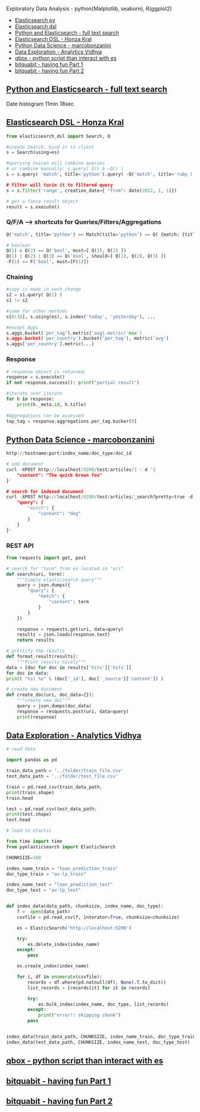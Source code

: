 Exploratory Data Analysis - python(Matplotlib, seaborn), R(ggplot2)
 * [Elasticsearch py](./so_elasticsearch_py.md)
 * [Elasticsearch dsl](./so_elasticsearch_dsl.py)
 * [Python and Elasticsearch - full text search](#python-and-elasticsearch-full-text-search)
 * [Elasticsearch DSL - Honza Kral](#elasticsearch-dsl-honza-kral)
 * [Python Data Science - marcobonzanini](#python-data-science-marcobonzanini)
 * [Data Exploration - Analytics Vidhya](#data-exploration-analytics-vidhya)
 * [qbox - python script than interact with es](#qbox-python-script-than-interact-with-es)
 * [bitquabit - having fun Part 1](#bitquabit-having-fun-part-1)
 * [bitquabit - having fun Part 2](#bitquabit-having-fun-part-2)
 

## [Python and Elasticsearch - full text search](https://www.bing.com/videos/search?q=elasticsearch-py+tutorial&view=detail&mid=38BF6563D4D78074BC0738BF6563D4D78074BC07&FORM=VIRE)
Date histogram 11min 18sec

## [Elasticsearch DSL - Honza Kral](https://www.bing.com/videos/search?q=elasticsearch-py+tutorial&&view=detail&mid=5600FB18BE79857AAC575600FB18BE79857AAC57&&FORM=VDRVRV)
```python
from elasticsearch_dsl import Search, Q

#create Search, bind it to client
s = Search(using=es)

#querying twicen will combine queries
# or combine manually: s.query( Q() & ~Q() )
s = s.query( 'match', title='python').query( ~Q('match', title='ruby ) )

# filter will turin it to filtered query
s = s.filter('range', creation_date={ "from": date(2012, 1, 1)})

# get a fance result object
result = s.execute() 

```

### Q/F/A --> shortcuts for Queries/Filters/Aggregations
```python
Q('match', title='python') == Match(title='python') == Q( {match: {title: 'python'} } )

# boolean
Q(1) & Q(2) == Q('bool', must=[ Q(1), Q(2) ])
Q(1) | Q(2) | Q(3) == Q('bool', should=[ Q(1), Q(2), Q(3) ])
~F(1) == F('bool', must=[F(1)])
```

### Chaining
```python
#copy is made in each change
s2 = s1.query( Q(1) )
s1 != s2

#same for other methods
s[0:10], s.using(es), s.index('today', 'yesterday'), ...

#except Aggs
s.aggs.bucket('per_tag').metric('avg).metric('max')
s.aggs.bucket('per_country').bucket('per_tag'), metric('avg')
s.aggs['per_country'].metric(...)
```

### Response
```python
# response object is returned;
response = s.execute()
if not response.success(): print("partial result")

#iterate over iterate
for h in response:
	print(h._meta.id, h.title)
	
#Aggregations can be assessed
top_tag = response.aggregations.per_tag.bucker[0]
```

## [Python Data Science - marcobonzanini](https://marcobonzanini.com/2015/02/02/how-to-query-elasticsearch-with-python/)

```python
http://hostname:port/index_name/doc_type/doc_id

# add document
curl -XPOST http://localhost:9200/test/articles/1 - d '{
	"content": "The quick brown fox"
}'

# search for indexed document
curl -XPOST http://localhost:9200/test/articles/_search?pretty=true -d '{
	"query": {
		"match": {
			"content": "dog"
		}
	}
}'
```

### REST API

```python
from requests import get, post

# search for "term" from es located in "uri"
def search(uri, term):
	"""Simple elasticsearch query"""
	query = json.dumps({
		"query": {
			"match": {
				"content": term
			}
		}
	})

	response = requests.get(uri, data=query)
	results = json.loads(response.text)
	return results

# prettify the results 
def format_result(results):
	"""Print results nicely"""
data = [doc for doc in results['hits']['hits']]
for doc in data:
print( "%s) %s" % (doc['_id'], doc['_source']['content']) )

# create new document
def create_doc(uri, doc_data={}):
	"""create new doc"""
	query = json.dumps(doc_data)
	response = resquests.post(uri, data=query)
	print(response)
```



## [Data Exploration - Analytics Vidhya](https://www.analyticsvidhya.com/blog/2017/05/beginners-guide-to-data-exploration-using-elastic-search-and-kibana/)

```python
# read data

import pandas as pd

train_data_path = '../folder/train_file.csv'
test_data_path = '../folder/test_file.csv'

train = pd.read_csv(train_data_path;
print(train.shape)
train.head

test = pd.read_csv(test_data_path;
print(test.shape)
test.head

# load to elastic

from time import time
from pyelasticsearch import ElasticSearch

CHUNKSIZE=100

index_name_train = "loan_prediction_train"
doc_type_train = "av-lp_train"

index_name_test = "loan_prediction_test"
doc_type_test = "av-lp_test"


def index_data(data_path, chunksize, index_name, doc_type):
	f =  open(data_path)
	csvfile = pd.read_csv(f, interator=True, chunksize=chunksize)

	es = ElasticSearch('http://localhost:9200')

	try:
		es.delete_index(index_name)
	except:
		pass

	es.create_index(index_name)

	for i, df in enumerate(csvfile):
		records = df.where(pd.notnull(df), None).T.to_dict()
		list_records = [records[it] for it in records]

		try:
			es.bulk_index(index_name, doc_type, list_records)
		except:
			print("error!! skipping chunk")
		pass


index_data(train_data_path, CHUNKSIZE, index_name_train, doc_type_train)
index_data(test_data_path, CHUNKSIZE, index_name_test, doc_type_test)
```
## [qbox - python script than interact with es](https://qbox.io/blog/python-scripts-interact-elasticsearch-examples)


## [bitquabit - having fun Part 1](https://bitquabit.com/post/having-fun-python-and-elasticsearch-part-1/)

## [bitquabit - having fun Part 2](https://bitquabit.com/post/having-fun-python-and-elasticsearch-part-2/)








